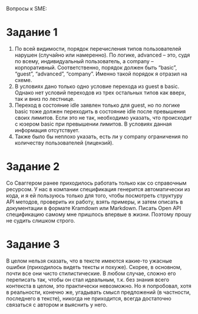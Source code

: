 Вопросы к SME:

# Задание 1

1.	По всей видимости, порядок перечисления типов пользователей нарушен (случайно или намеренно). По логике, advanced – это, судя по всему, индивидуальный пользователь, а company – корпоративный. Соответственно, порядок должен быть “basic”, “guest”, “advanced”, “company”. Именно такой порядок я отразил на схеме.
2.	В условиях дано только одно условие перехода из guest в basic. Однако нет условий переходов из трех остальных типов как вверх, так и вниз по лестнице.
3.	Переход в состояние idle заявлен только для guest, но по логике basic тоже должен переходить в состояние idle после превышения своих лимитов. Если это не так, необходимо указать, что происходит с юзером basic при превышении лимитов. В условиях данная информация отсутствует.  
4.	Также было бы неплохо указать, есть ли у company ограничения по количеству пользователей (лицензий).

# Задание 2

Со Сваггером ранее приходилось работать только как со справочным ресурсом. У нас в компании спецификация генерится автоматически из кода, и я ей пользуюсь только для того, чтобы посмотреть структуру API методов, проверить их работу, взять примеры, и затем описать в документации в формате Kramdown или Markdown. Писать Open API спецификацию самому мне пришлось впервые в жизни. Поэтому прошу не судить слишком строго.

# Задание 3

В целом нельзя сказать, что в тексте имеются какие-то ужасные ошибки (приходилось видеть тексты и похуже). Скорее, в основном, почти все они чисто стилистические. В любом случае, сложно его переписать так, чтобы он стал идеальным, т.к. без знания всего контекста в целом, это практически невозможно. Но я попробовал, хотя в реальности, конечно же, угадывать смысл предложений (в частности, последнего в тексте), никогда не приходится, всегда достаточно связаться с автором и выяснить у него.
